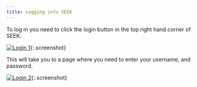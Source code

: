 ```yaml
---
title: Logging into SEEK
---
```



To log in you need to click the login button in the top right hand corner of SEEK.

[![Login 1](/images/user-guide/login_1.png)](/images/user-guide/login_1.png){:.screenshot}

This will take you to a page where you need to enter your username, and password.

[![Login 2](/images/user-guide/login_2.png)](/images/user-guide/login_2.png){:.screenshot}